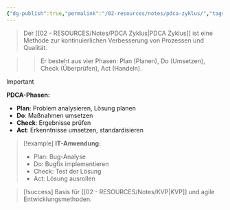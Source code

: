 ```yaml
---
{"dg-publish":true,"permalink":"/02-resources/notes/pdca-zyklus/","tags":["qualitaetsmanagement/methoden","projektmanagement/verbesserung"],"noteIcon":"","updated":"2025-09-16T16:45:38.375+02:00"}
---
```



>Der [[02 - RESOURCES/Notes/PDCA Zyklus\|PDCA Zyklus]] ist eine Methode zur kontinuierlichen Verbesserung von Prozessen und Qualität.

>>Er besteht aus vier Phasen: Plan (Planen), Do (Umsetzen), Check (Überprüfen), Act (Handeln).

>[!important] 
>**PDCA-Phasen:**
>- **Plan**: Problem analysieren, Lösung planen
>- **Do**: Maßnahmen umsetzen
>- **Check**: Ergebnisse prüfen
>- **Act**: Erkenntnisse umsetzen, standardisieren

>[!example] 
>**IT-Anwendung:**
>- Plan: Bug-Analyse
>- Do: Bugfix implementieren
>- Check: Test der Lösung  
>- Act: Lösung ausrollen

>[!success] 
>Basis für [[02 - RESOURCES/Notes/KVP\|KVP]] und agile Entwicklungsmethoden.